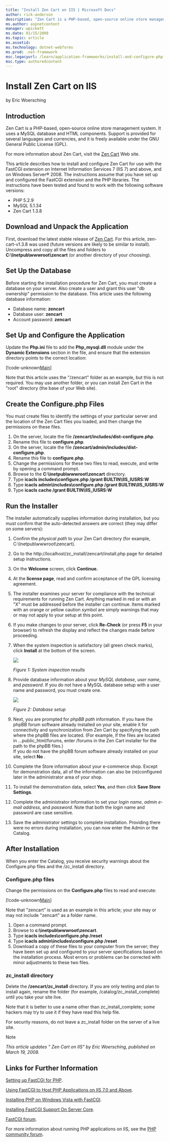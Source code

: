 ```yaml
---
title: "Install Zen Cart on IIS | Microsoft Docs"
author: rick-anderson
description: "Zen Cart is a PHP-based, open-source online store management system. It uses a MySQL database and HTML components. Support is provided for several languages..."
ms.author: aspnetcontent
manager: wpickett
ms.date: 01/15/2008
ms.topic: article
ms.assetid: 
ms.technology: dotnet-webforms
ms.prod: .net-framework
msc.legacyurl: /learn/application-frameworks/install-and-configure-php-applications-on-iis/install-zen-cart-on-iis
msc.type: authoredcontent
---
```

Install Zen Cart on IIS
====================
by Eric Woersching

## Introduction

Zen Cart is a PHP-based, open-source online store management system. It uses a MySQL database and HTML components. Support is provided for several languages and currencies, and it is freely available under the GNU General Public License (GPL).

For more information about Zen Cart, visit the [Zen Cart](http://www.zen-cart.com/) Web site.

This article describes how to install and configure Zen Cart for use with the FastCGI extension on Internet Information Services 7 (IIS 7) and above, and on Windows Server® 2008. The instructions assume that you have set up and configured the FastCGI extension and the PHP libraries. The instructions have been tested and found to work with the following software versions:

- PHP 5.2.9
- MySQL 5.1.34
- Zen Cart 1.3.8

## Download and Unpack the Application

First, download the latest stable release of [Zen Cart](http://www.zen-cart.com/). For this article, zen-cart-v1.3.8 was used (future versions are likely to be similar to install). Uncompress and copy all the files and folders to **C:\Inetpub\wwwroot\zencart** (or another directory of your choosing).

## Set Up the Database

Before starting the installation procedure for Zen Cart, you must create a database on your server. Also create a user and grant this user "db ownership" permission to the database. This article uses the following database information:

- Database name: **zencart**
- Database user: **zencart**
- Account password: **zencart**

## Set Up and Configure the Application

Update the **Php.ini** file to add the **Php\_mysql.dll** module under the **Dynamic Extensions** section in the file, and ensure that the extension directory points to the correct location:


[!code-unknown[Main](install-zen-cart-on-iis/samples/sample-127113-1.unknown)]


Note that this article uses the "/zencart" folder as an example, but this is not required. You may use another folder, or you can install Zen Cart in the "root" directory (the base of your Web site).

## Create the Configure.php Files

You must create files to identify the settings of your particular server and the location of the Zen Cart files you loaded, and then change the permissions on these files.

1. On the server, locate the file **/zencart/includes/dist-configure.php**.
2. Rename this file to **configure.php**.
3. On the server, locate the file **/zencart/admin/includes/dist-configure.php**.
4. Rename this file to **configure.php**.
5. Change the permissions for these two files to read, execute, and write by opening a command prompt.
6. Browse to the **C:\inetpub\wwwroot\zencart** directory.
7. Type **icacls includes\configure.php /grant BUILTIN\IIS\_IUSRS:W**
8. Type **icacls admin\includes\configure.php /grant BUILTIN\IIS\_IUSRS:W**
9. Type **icacls cache /grant BUILTIN\IIS\_IUSRS:W**

## Run the Installer

The installer automatically supplies information during installation, but you must confirm that the auto-detected answers are correct (they may differ on some servers):

1. Confirm the *physical path* to your Zen Cart directory (for example, C:\Inetpub\wwwroot\zencart).
2. Go to the http://localhost/zc\_install/zencart/install.php page for detailed setup instructions.
3. On the **Welcome** screen, click **Continue.**
4. At the **license page**, read and confirm acceptance of the GPL licensing agreement.
5. The installer examines your server for compliance with the technical requirements for running Zen Cart. Anything marked in red or with an "X" must be addressed before the installer can continue. Items marked with an orange or yellow caution symbol are simply warnings that may or may not apply to your setup at this point.
6. If you make changes to your server, click **Re-Check** (or press **F5** in your browser) to refresh the display and reflect the changes made before proceeding.
7. When the system inspection is satisfactory (all green check marks), click **Install** at the bottom of the screen.  

    [![](install-zen-cart-on-iis/_static/image2.jpg)](install-zen-cart-on-iis/_static/image1.jpg)

    *Figure 1: System inspection results*
8. Provide database information about your *MySQL database*, *user name*, and *password*. If you do not have a MySQL database setup with a user name and password, you must create one.  

    [![](install-zen-cart-on-iis/_static/image4.jpg)](install-zen-cart-on-iis/_static/image3.jpg)

    *Figure 2: Database setup*
9. Next, you are prompted for *phpBB path* information. If you have the phpBB forum software already installed on your site, enable it for connectivity and synchronization from Zen Cart by specifying the path where the phpBB files are located. (For example, if the files are located in ...public\_html/forums, enter /forums in the Zen Cart installer for the path to the phpBB files.)   
 If you do not have the phpBB forum software already installed on your site, select     **No** .
10. Complete the Store information about your e-commerce shop. Except for demonstration data, all of the information can also be (re)configured later in the administrator area of your shop.
11. To install the demonstration data, select **Yes**, and then click **Save Store Settings**.
12. Complete the administrator information to set your *login name*, *admin e-mail address*, and *password*. Note that both the login name and password are case sensitive.
13. Save the administrator settings to complete installation. Providing there were no errors during installation, you can now enter the Admin or the Catalog.

## After Installation

When you enter the Catalog, you receive security warnings about the Configure.php files and the /zc\_install directory.

### Configure.php files

Change the permissions on the **Configure.php** files to read and execute:


[!code-unknown[Main](install-zen-cart-on-iis/samples/sample-127113-2.unknown)]


Note that "zencart" is used as an example in this article; your site may or may not include "zencart" as a folder name.

1. Open a command prompt.
2. Browse to **c:\inetpub\wwwroot\zencart**.
3. Type **icacls includes\configure.php /reset**
4. Type **icacls admin\includes\configure.php /reset**
5. Download a copy of these files to your computer from the server; they have been set up and configured to your server specifications based on the installation process. Most errors or problems can be corrected with minor adjustments to these two files.

### zc\_install directory

Delete the **/zencart/zc\_install** directory. If you are only testing and plan to install again, rename the folder (for example, /catalog/zc\_install\_complete) until you take your site live.

Note that it is better to use a name other than zc\_install\_complete; some hackers may try to use it if they have read this help file.

For security reasons, do not leave a zc\_install folder on the server of a live site.

> [!NOTE]
> *This article updates " Zen Cart on IIS" by Eric Woersching, published on March 19, 2008.*

## Links for Further Information

[Setting up FastCGI for PHP](../running-php-applications-on-iis/set-up-fastcgi-for-php.md).

[Using FastCGI to Host PHP Applications on IIS 7.0 and Above](using-fastcgi-to-host-php-applications-on-iis.md).

[Installing PHP on Windows Vista with FastCGI](../install-and-configure-php-on-iis/installing-php-on-windows-vista-with-fastcgi.md).

[Installing FastCGI Support On Server Core](../install-and-configure-php-on-iis/install-php-and-fastcgi-support-on-server-core.md).

[FastCGI forum](https://forums.iis.net/1104.aspx).

For more information about running PHP applications on IIS, see the [PHP community forum](https://forums.iis.net/1102.aspx).